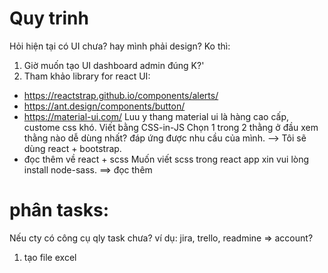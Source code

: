 # Quy trinh

Hỏi hiện tại có UI chưa? hay mình phải design?
Ko thì:
1. Giờ muốn tạo UI dashboard admin đúng K?'
2. Tham khảo library for react UI:
- https://reactstrap.github.io/components/alerts/
- https://ant.design/components/button/
- https://material-ui.com/
Luu y thang material ui là hàng cao cấp, custome css khó. Viết bằng CSS-in-JS
Chọn 1 trong 2 thằng ở đầu xem thằng nào dễ dùng nhất? đáp ứng được nhu cầu của mình. 
--> Tôi sẽ dùng react + bootstrap.
- đọc thêm về react + scss 
Muốn viết scss trong react app xin vui lòng install node-sass. ==> đọc thêm

# phân tasks:
Nếu cty có công cụ qly task chưa? ví dụ: jira, trello, readmine => account?

1. tạo file excel
